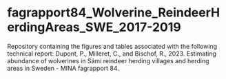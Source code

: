 # fagrapport84_Wolverine_ReindeerHerdingAreas_SWE_2017-2019

Repository containing the figures and tables associated with the following technical report: 
Dupont, P., Milleret, C., and Bischof, R., 2023. 
Estimating abundance of wolverines in Sámi reindeer herding villages and herding areas in Sweden - MINA fagrapport 84.
